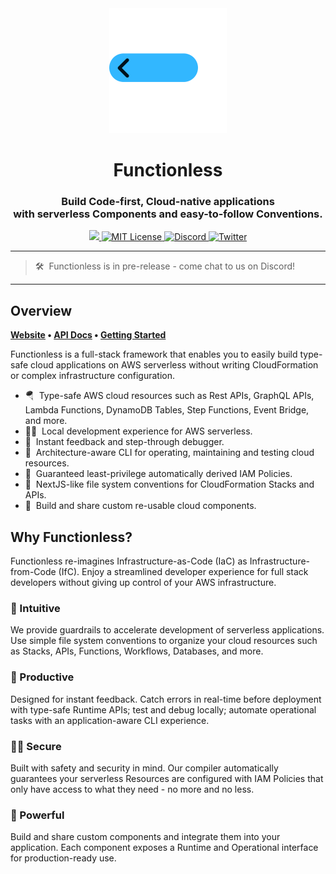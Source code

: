 <div align="center">
  <a href="https://functionless.org">
    <img src="./logo.svg" />
  </a>
  <br />
  <h1>Functionless</h1>
  <h3>
  Build Code-first, Cloud-native applications<br />with serverless <b>Components</b> and easy-to-follow <b>Conventions</b>.
  </h3>
  <a href="https://badge.fury.io/js/functionless.svg">
    <img src="https://badge.fury.io/js/functionless.svg">
  </a>
  <a href="https://github.com/functionless/functionless/blob/main/LICENSE">
    <img alt="MIT License" src="https://img.shields.io/github/license/functionless/functionless" />
  </a>
  <a href="https://discord.gg/VRqHbjrbfC">
    <img alt="Discord" src="https://img.shields.io/discord/985291961885949973?color=7389D8&label&logo=discord&logoColor=ffffff" />
  </a>
  <a href="https://twitter.com/_functionless">
    <img alt="Twitter" src="https://img.shields.io/twitter/url.svg?label=%40_fucntionless&style=social&url=https%3A%2F%2Ftwitter.com%2F_fucntionless" />
  </a>
</div>

---

> 🛠&nbsp; Functionless is in pre-release - come chat to us on Discord!

---

## Overview

**[Website](https://functionless.org/) • [API Docs](https://functionless.org/docs/what-is-functionless) • [Getting Started](https://functionless.org/docs/getting-started/setup)**

Functionless is a full-stack framework that enables you to easily build type-safe cloud applications on AWS serverless without writing CloudFormation or complex infrastructure configuration.

- 🪂&nbsp; Type-safe AWS cloud resources such as Rest APIs, GraphQL APIs, Lambda Functions, DynamoDB Tables, Step Functions, Event Bridge, and more.
- 👨‍💻&nbsp; Local development experience for AWS serverless.
- 🐞&nbsp; Instant feedback and step-through debugger.
- 🧙&nbsp; Architecture-aware CLI for operating, maintaining and testing cloud resources.
- 🔐&nbsp; Guaranteed least-privilege automatically derived IAM Policies.
- 🎢&nbsp; NextJS-like file system conventions for CloudFormation Stacks and APIs.
- 🧩&nbsp; Build and share custom re-usable cloud components.

## Why Functionless?

Functionless re-imagines Infrastructure-as-Code (IaC) as Infrastructure-from-Code (IfC). Enjoy a streamlined developer experience for full stack developers without giving up control of your AWS infrastructure.

### 🧠 Intuitive

We provide guardrails to accelerate development of serverless applications. Use simple file system conventions to organize your cloud resources such as Stacks, APIs, Functions, Workflows, Databases, and more.

### 🚀 Productive

Designed for instant feedback. Catch errors in real-time before deployment with type-safe Runtime APIs; test and debug locally; automate operational tasks with an application-aware CLI experience.

### 👮‍♀️ Secure

Built with safety and security in mind. Our compiler automatically guarantees your serverless Resources are configured with IAM Policies that only have access to what they need - no more and no less.

### 💪 Powerful

Build and share custom components and integrate them into your application. Each component exposes a Runtime and Operational interface for production-ready use.
